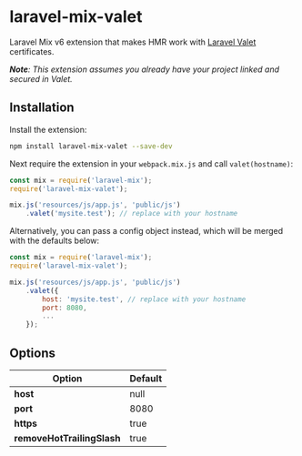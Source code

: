 # laravel-mix-valet
Laravel Mix v6 extension that makes HMR work with [Laravel Valet](https://laravel.com/docs/8.x/valet) certificates.

***Note**: This extension assumes you already have your project linked and secured in Valet.*

## Installation

Install the extension:

```sh
npm install laravel-mix-valet --save-dev
```

Next require the extension in your `webpack.mix.js` and call `valet(hostname)`:

```js
const mix = require('laravel-mix');
require('laravel-mix-valet');

mix.js('resources/js/app.js', 'public/js')
    .valet('mysite.test'); // replace with your hostname
```

Alternatively, you can pass a config object instead, which will be merged with the defaults below:

```js
const mix = require('laravel-mix');
require('laravel-mix-valet');

mix.js('resources/js/app.js', 'public/js')
    .valet({
        host: 'mysite.test', // replace with your hostname
        port: 8080,
        ...
    });
```

## Options

| Option                     | Default |
| -------------------------- | ------- |
| **host**                   | null    |
| **port**                   | 8080    |
| **https**                  | true    |
| **removeHotTrailingSlash** | true    |
